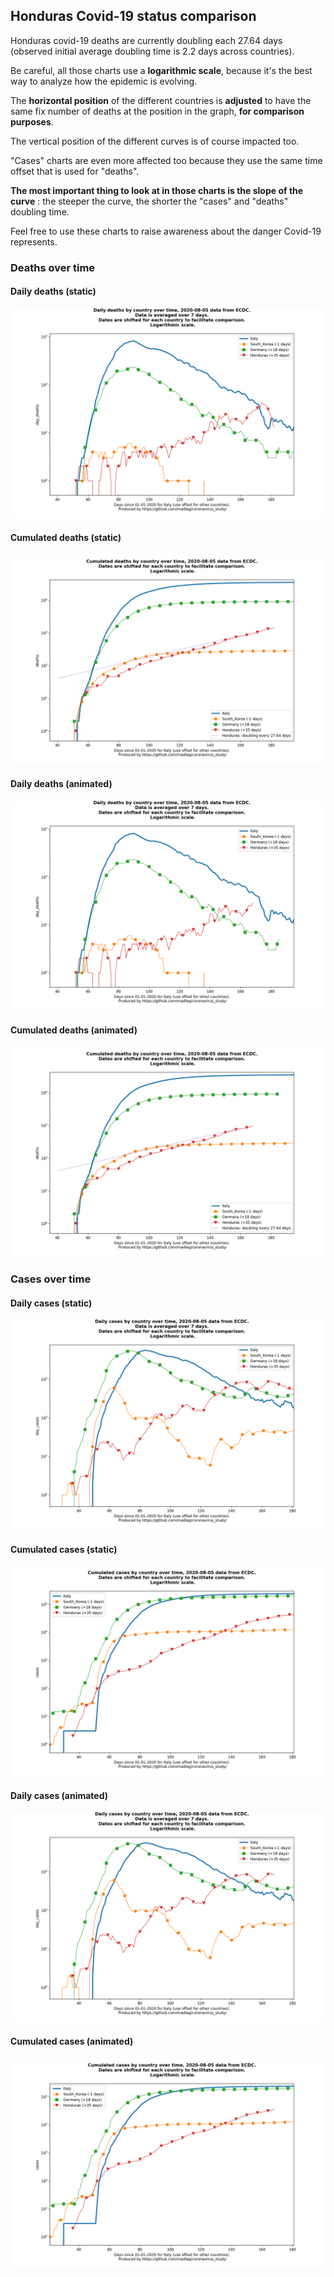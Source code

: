 ## Honduras Covid-19 status comparison 

Honduras covid-19 deaths are currently doubling each 27.64 days (observed initial average doubling time is 2.2 days across countries).



Be careful, all those charts use a **logarithmic scale**, because it's the best way to analyze how the epidemic is evolving.
 
The **horizontal position** of the different countries is **adjusted** to have the same fix number of deaths at the position in the graph, **for comparison purposes**.

The vertical position of the different curves is of course impacted too.

"Cases" charts are even more affected too because they use the same time offset that is used for "deaths".

**The most important thing to look at in those charts is the slope of the curve** : the steeper the curve, the shorter the "cases" and "deaths" doubling time.

Feel free to use these charts to raise awareness about the danger Covid-19 represents. 


 
### Deaths over time
 
#### Daily deaths (static)
![Honduras covid-19 daily deaths static chart](https://raw.githubusercontent.com/madlag/coronavirus_study/master/notebooks/graphs/2020-08-05/countries/Honduras/2020-08-05_Honduras_day_deaths.png "Honduras covid-19 day_deaths static chart")   
 
#### Cumulated deaths (static)
![Honduras covid-19 cumulated deaths static chart](https://raw.githubusercontent.com/madlag/coronavirus_study/master/notebooks/graphs/2020-08-05/countries/Honduras/2020-08-05_Honduras_deaths.png "Honduras covid-19 deaths static chart")   
 
#### Daily deaths (animated)
![Honduras covid-19 daily deaths animated chart](https://raw.githubusercontent.com/madlag/coronavirus_study/master/notebooks/graphs/2020-08-05/countries/Honduras/2020-08-05_Honduras_day_deaths.gif "Honduras covid-19 day_deaths animated chart")   
 
#### Cumulated deaths (animated)
![Honduras covid-19 cumulated deaths animated chart](https://raw.githubusercontent.com/madlag/coronavirus_study/master/notebooks/graphs/2020-08-05/countries/Honduras/2020-08-05_Honduras_deaths.gif "Honduras covid-19 deaths animated chart")   

 
### Cases over time
 
#### Daily cases (static)
![Honduras covid-19 daily cases static chart](https://raw.githubusercontent.com/madlag/coronavirus_study/master/notebooks/graphs/2020-08-05/countries/Honduras/2020-08-05_Honduras_day_cases.png "Honduras covid-19 day_cases static chart")   
 
#### Cumulated cases (static)
![Honduras covid-19 cumulated cases static chart](https://raw.githubusercontent.com/madlag/coronavirus_study/master/notebooks/graphs/2020-08-05/countries/Honduras/2020-08-05_Honduras_cases.png "Honduras covid-19 cases static chart")   
 
#### Daily cases (animated)
![Honduras covid-19 daily cases animated chart](https://raw.githubusercontent.com/madlag/coronavirus_study/master/notebooks/graphs/2020-08-05/countries/Honduras/2020-08-05_Honduras_day_cases.gif "Honduras covid-19 day_cases animated chart")   
 
#### Cumulated cases (animated)
![Honduras covid-19 cumulated cases animated chart](https://raw.githubusercontent.com/madlag/coronavirus_study/master/notebooks/graphs/2020-08-05/countries/Honduras/2020-08-05_Honduras_cases.gif "Honduras covid-19 cases animated chart")   

